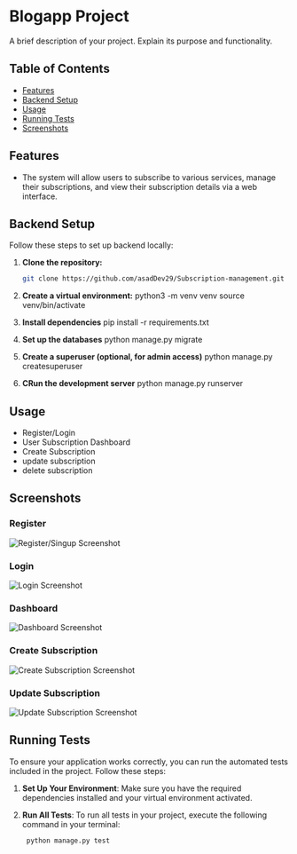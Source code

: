 # Blogapp Project

A brief description of your project. Explain its purpose and functionality.

## Table of Contents

- [Features](#features)
- [Backend Setup](#backend-setup)
- [Usage](#usage)
- [Running Tests](#running-tests)
- [Screenshots](#screenshots)



## Features

- The system will allow users to subscribe to various services, manage their subscriptions, and view their subscription details via a web interface.



## Backend Setup

Follow these steps to set up backend locally:

1. **Clone the repository:**

   ```bash
   git clone https://github.com/asadDev29/Subscription-management.git 
2. **Create a virtual environment:**
    python3 -m venv venv
    source venv/bin/activate
3. **Install dependencies**
    pip install -r requirements.txt
4. **Set up the databases**
    python manage.py migrate
5. **Create a superuser (optional, for admin access)**
    python manage.py createsuperuser
5. **CRun the development server**
    python manage.py runserver


## Usage

- Register/Login
- User Subscription Dashboard
- Create Subscription
- update subscription
- delete subscription


## Screenshots

### Register 

![Register/Singup Screenshot](screenshots/register.png)

### Login 

![Login Screenshot](screenshots/login.png)

### Dashboard

![Dashboard Screenshot](screenshots/dashboard.png)

### Create Subscription

![Create Subscription Screenshot](screenshots/create-subscription.png)

### Update Subscription

![Update Subscription Screenshot](screenshots/update-subscription.png)



## Running Tests

To ensure your application works correctly, you can run the automated tests included in the project. Follow these steps:

1. **Set Up Your Environment**: Make sure you have the required dependencies installed and your virtual environment activated.

2. **Run All Tests**: 
   To run all tests in your project, execute the following command in your terminal:

   ```bash
    python manage.py test
